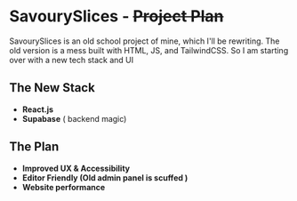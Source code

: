 # SavourySlices - ~~Project Plan~~

SavourySlices is an old school project of mine, which I'll be rewriting.
The old version is a mess built with HTML, JS, and TailwindCSS. So I am starting over with a new tech stack and UI

## The New Stack

-   **React.js**
-   **Supabase** ( backend magic)

## The Plan

-   **Improved UX & Accessibility**
-   **Editor Friendly (Old admin panel is scuffed )**
-   **Website performance**
